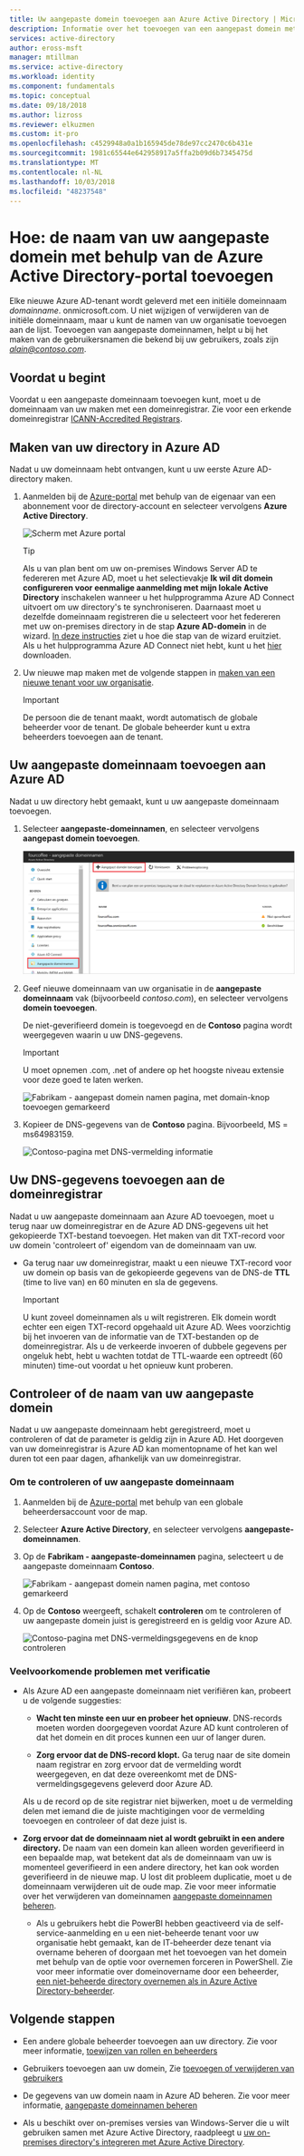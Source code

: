 ```yaml
---
title: Uw aangepaste domein toevoegen aan Azure Active Directory | Microsoft Docs
description: Informatie over het toevoegen van een aangepast domein met behulp van de Azure Active Directory-portal.
services: active-directory
author: eross-msft
manager: mtillman
ms.service: active-directory
ms.workload: identity
ms.component: fundamentals
ms.topic: conceptual
ms.date: 09/18/2018
ms.author: lizross
ms.reviewer: elkuzmen
ms.custom: it-pro
ms.openlocfilehash: c4529948a0a1b165945de78de97cc2470c6b431e
ms.sourcegitcommit: 1981c65544e642958917a5ffa2b09d6b7345475d
ms.translationtype: MT
ms.contentlocale: nl-NL
ms.lasthandoff: 10/03/2018
ms.locfileid: "48237548"
---
```

# <a name="how-to-add-your-custom-domain-name-using-the-azure-active-directory-portal"></a>Hoe: de naam van uw aangepaste domein met behulp van de Azure Active Directory-portal toevoegen
Elke nieuwe Azure AD-tenant wordt geleverd met een initiële domeinnaam *domainname*. onmicrosoft.com. U niet wijzigen of verwijderen van de initiële domeinnaam, maar u kunt de namen van uw organisatie toevoegen aan de lijst. Toevoegen van aangepaste domeinnamen, helpt u bij het maken van de gebruikersnamen die bekend bij uw gebruikers, zoals zijn *alain@contoso.com*.

## <a name="before-you-begin"></a>Voordat u begint
Voordat u een aangepaste domeinnaam toevoegen kunt, moet u de domeinnaam van uw maken met een domeinregistrar. Zie voor een erkende domeinregistrar [ICANN-Accredited Registrars](https://www.icann.org/registrar-reports/accredited-list.html).

## <a name="create-your-directory-in-azure-ad"></a>Maken van uw directory in Azure AD
Nadat u uw domeinnaam hebt ontvangen, kunt u uw eerste Azure AD-directory maken.

1. Aanmelden bij de [Azure-portal](https://portal.azure.com/) met behulp van de eigenaar van een abonnement voor de directory-account en selecteer vervolgens **Azure Active Directory**.

    ![Scherm met Azure portal](media/active-directory-access-create-new-tenant/azure-ad-portal.png)

    >[!TIP]
    > Als u van plan bent om uw on-premises Windows Server AD te federeren met Azure AD, moet u het selectievakje **Ik wil dit domein configureren voor eenmalige aanmelding met mijn lokale Active Directory** inschakelen wanneer u het hulpprogramma Azure AD Connect uitvoert om uw directory's te synchroniseren. Daarnaast moet u dezelfde domeinnaam registreren die u selecteert voor het federeren met uw on-premises directory in de stap **Azure AD-domein** in de wizard. [In deze instructies](../hybrid/how-to-connect-install-custom.md#verify-the-azure-ad-domain-selected-for-federation) ziet u hoe die stap van de wizard eruitziet. Als u het hulpprogramma Azure AD Connect niet hebt, kunt u het [hier](http://go.microsoft.com/fwlink/?LinkId=615771) downloaden.

2. Uw nieuwe map maken met de volgende stappen in [maken van een nieuwe tenant voor uw organisatie](active-directory-access-create-new-tenant.md#create-a-new-tenant-for-your-organization).

    >[!Important]
    >De persoon die de tenant maakt, wordt automatisch de globale beheerder voor de tenant. De globale beheerder kunt u extra beheerders toevoegen aan de tenant.

## <a name="add-your-custom-domain-name-to-azure-ad"></a>Uw aangepaste domeinnaam toevoegen aan Azure AD
Nadat u uw directory hebt gemaakt, kunt u uw aangepaste domeinnaam toevoegen.

1. Selecteer **aangepaste-domeinnamen**, en selecteer vervolgens **aangepast domein toevoegen**.

    ![Fabrikam - aangepast domein namen pagina, met de optie aangepast domein toevoegen gemarkeerd](media/add-custom-domain/add-custom-domain.png)

2. Geef nieuwe domeinnaam van uw organisatie in de **aangepaste domeinnaam** vak (bijvoorbeeld _contoso.com_), en selecteer vervolgens **domein toevoegen**.

    De niet-geverifieerd domein is toegevoegd en de **Contoso** pagina wordt weergegeven waarin u uw DNS-gegevens.

    >[!Important]
    >U moet opnemen .com, .net of andere op het hoogste niveau extensie voor deze goed te laten werken.

    ![Fabrikam - aangepast domein namen pagina, met domain-knop toevoegen gemarkeerd](media/add-custom-domain/add-custom-domain-blade.png)

4. Kopieer de DNS-gegevens van de **Contoso** pagina. Bijvoorbeeld, MS = ms64983159.

    ![Contoso-pagina met DNS-vermelding informatie](media/add-custom-domain/contoso-blade-with-dns-info.png)

## <a name="add-your-dns-information-to-the-domain-registrar"></a>Uw DNS-gegevens toevoegen aan de domeinregistrar
Nadat u uw aangepaste domeinnaam aan Azure AD toevoegen, moet u terug naar uw domeinregistrar en de Azure AD DNS-gegevens uit het gekopieerde TXT-bestand toevoegen. Het maken van dit TXT-record voor uw domein 'controleert of' eigendom van de domeinnaam van uw.

-  Ga terug naar uw domeinregistrar, maakt u een nieuwe TXT-record voor uw domein op basis van de gekopieerde gegevens van de DNS-de **TTL** (time to live van) en 60 minuten en sla de gegevens.

    >[!Important]
    >U kunt zoveel domeinnamen als u wilt registreren. Elk domein wordt echter een eigen TXT-record opgehaald uit Azure AD. Wees voorzichtig bij het invoeren van de informatie van de TXT-bestanden op de domeinregistrar. Als u de verkeerde invoeren of dubbele gegevens per ongeluk hebt, hebt u wachten totdat de TTL-waarde een optreedt (60 minuten) time-out voordat u het opnieuw kunt proberen.

## <a name="verify-your-custom-domain-name"></a>Controleer of de naam van uw aangepaste domein
Nadat u uw aangepaste domeinnaam hebt geregistreerd, moet u controleren of dat de parameter is geldig zijn in Azure AD. Het doorgeven van uw domeinregistrar is Azure AD kan momentopname of het kan wel duren tot een paar dagen, afhankelijk van uw domeinregistrar.

### <a name="to-verify-your-custom-domain-name"></a>Om te controleren of uw aangepaste domeinnaam
1. Aanmelden bij de [Azure-portal](https://portal.azure.com/) met behulp van een globale beheerdersaccount voor de map.

2. Selecteer **Azure Active Directory**, en selecteer vervolgens **aangepaste-domeinnamen**.

3. Op de **Fabrikam - aangepaste-domeinnamen** pagina, selecteert u de aangepaste domeinnaam **Contoso**.

    ![Fabrikam - aangepast domein namen pagina, met contoso gemarkeerd](media/add-custom-domain/custom-blade-with-contoso-highlighted.png)

4. Op de **Contoso** weergeeft, schakelt **controleren** om te controleren of uw aangepaste domein juist is geregistreerd en is geldig voor Azure AD.

    ![Contoso-pagina met DNS-vermeldingsgegevens en de knop controleren](media/add-custom-domain/contoso-blade-with-dns-info-verify.png)

### <a name="common-verification-issues"></a>Veelvoorkomende problemen met verificatie
- Als Azure AD een aangepaste domeinnaam niet verifiëren kan, probeert u de volgende suggesties:
    - **Wacht ten minste een uur en probeer het opnieuw**. DNS-records moeten worden doorgegeven voordat Azure AD kunt controleren of dat het domein en dit proces kunnen een uur of langer duren.

    - **Zorg ervoor dat de DNS-record klopt.** Ga terug naar de site domein naam registrar en zorg ervoor dat de vermelding wordt weergegeven, en dat deze overeenkomt met de DNS-vermeldingsgegevens geleverd door Azure AD.

    Als u de record op de site registrar niet bijwerken, moet u de vermelding delen met iemand die de juiste machtigingen voor de vermelding toevoegen en controleer of dat deze juist is.

- **Zorg ervoor dat de domeinnaam niet al wordt gebruikt in een andere directory.** De naam van een domein kan alleen worden geverifieerd in een bepaalde map, wat betekent dat als de domeinnaam van uw is momenteel geverifieerd in een andere directory, het kan ook worden geverifieerd in de nieuwe map. U lost dit probleem duplicatie, moet u de domeinnaam verwijderen uit de oude map. Zie voor meer informatie over het verwijderen van domeinnamen [aangepaste domeinnamen beheren](../users-groups-roles/domains-manage.md).
    - Als u gebruikers hebt die PowerBI hebben geactiveerd via de self-service-aanmelding en u een niet-beheerde tenant voor uw organisatie hebt gemaakt, kan de IT-beheerder deze tenant via overname beheren of doorgaan met het toevoegen van het domein met behulp van de optie voor overnemen forceren in PowerShell. Zie voor meer informatie over domeinovername door een beheerder, [een niet-beheerde directory overnemen als in Azure Active Directory-beheerder](../users-groups-roles/domains-admin-takeover.md).

## <a name="next-steps"></a>Volgende stappen

- Een andere globale beheerder toevoegen aan uw directory. Zie voor meer informatie, [toewijzen van rollen en beheerders](active-directory-users-assign-role-azure-portal.md)

- Gebruikers toevoegen aan uw domein, Zie [toevoegen of verwijderen van gebruikers](add-users-azure-active-directory.md)

- De gegevens van uw domein naam in Azure AD beheren. Zie voor meer informatie, [aangepaste domeinnamen beheren](../users-groups-roles/domains-manage.md)

- Als u beschikt over on-premises versies van Windows-Server die u wilt gebruiken samen met Azure Active Directory, raadpleegt u [uw on-premises directory's integreren met Azure Active Directory](../connect/active-directory-aadconnect.md).
